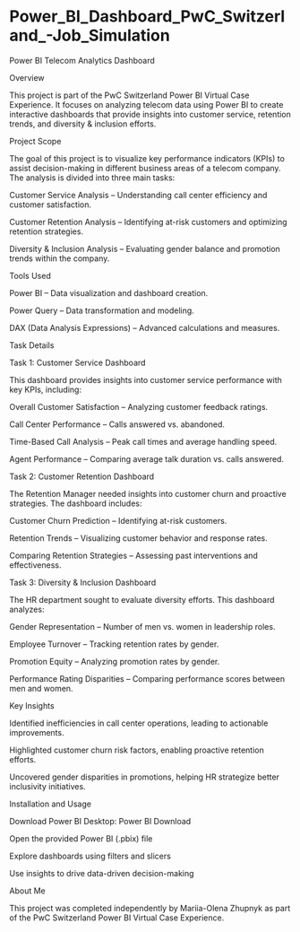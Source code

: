 # Power_BI_Dashboard_PwC_Switzerland_-Job_Simulation
Power BI Telecom Analytics Dashboard

Overview

This project is part of the PwC Switzerland Power BI Virtual Case Experience. It focuses on analyzing telecom data using Power BI to create interactive dashboards that provide insights into customer service, retention trends, and diversity & inclusion efforts.

Project Scope

The goal of this project is to visualize key performance indicators (KPIs) to assist decision-making in different business areas of a telecom company. The analysis is divided into three main tasks:

Customer Service Analysis – Understanding call center efficiency and customer satisfaction.

Customer Retention Analysis – Identifying at-risk customers and optimizing retention strategies.

Diversity & Inclusion Analysis – Evaluating gender balance and promotion trends within the company.

Tools Used

Power BI – Data visualization and dashboard creation.

Power Query – Data transformation and modeling.

DAX (Data Analysis Expressions) – Advanced calculations and measures.

Task Details

Task 1: Customer Service Dashboard

This dashboard provides insights into customer service performance with key KPIs, including:

Overall Customer Satisfaction – Analyzing customer feedback ratings.

Call Center Performance – Calls answered vs. abandoned.

Time-Based Call Analysis – Peak call times and average handling speed.

Agent Performance – Comparing average talk duration vs. calls answered.

Task 2: Customer Retention Dashboard

The Retention Manager needed insights into customer churn and proactive strategies. The dashboard includes:

Customer Churn Prediction – Identifying at-risk customers.

Retention Trends – Visualizing customer behavior and response rates.

Comparing Retention Strategies – Assessing past interventions and effectiveness.

Task 3: Diversity & Inclusion Dashboard

The HR department sought to evaluate diversity efforts. This dashboard analyzes:

Gender Representation – Number of men vs. women in leadership roles.

Employee Turnover – Tracking retention rates by gender.

Promotion Equity – Analyzing promotion rates by gender.

Performance Rating Disparities – Comparing performance scores between men and women.

Key Insights

Identified inefficiencies in call center operations, leading to actionable improvements.

Highlighted customer churn risk factors, enabling proactive retention efforts.

Uncovered gender disparities in promotions, helping HR strategize better inclusivity initiatives.

Installation and Usage

Download Power BI Desktop: Power BI Download

Open the provided Power BI (.pbix) file

Explore dashboards using filters and slicers

Use insights to drive data-driven decision-making

About Me

This project was completed independently by Mariia-Olena Zhupnyk as part of the PwC Switzerland Power BI Virtual Case Experience.
